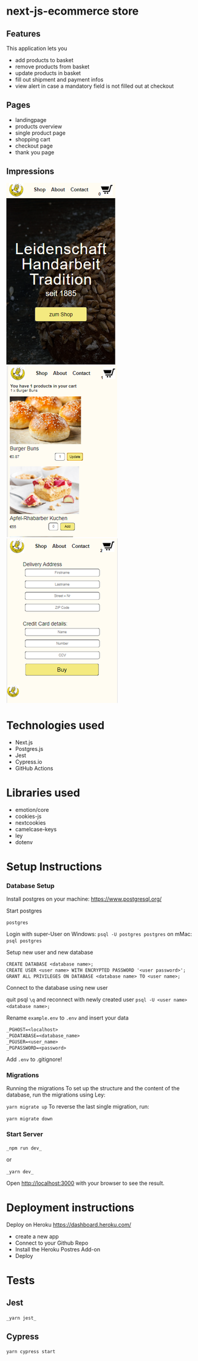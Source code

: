 # next-js-ecommerce store

## Features

This application lets you

- add products to basket
- remove products from basket
- update products in basket
- fill out shipment and payment infos
- view alert in case a mandatory field is not filled out at checkout

## Pages

- landingpage
- products overview
- single product page
- shopping cart
- checkout page
- thank you page

## Impressions

![landingpage](./img1.png 'Landingpage') ![landingpage](./img2.png 'Shop') ![landingpage](./img3.png 'Checkout')

# Technologies used

- Next.js
- Postgres.js
- Jest
- Cypress.io
- GitHub Actions

# Libraries used

- emotion/core
- cookies-js
- nextcookies
- camelcase-keys
- ley
- dotenv

# Setup Instructions

### Database Setup

Install postgres on your machine: https://www.postgresql.org/

Start postgres

```
postgres
```

Login with super-User on Windows:
`psql -U postgres postgres`
on mMac:
`psql postgres`

Setup new user and new database

```
CREATE DATABASE <database name>;
CREATE USER <user name> WITH ENCRYPTED PASSWORD '<user password>';
GRANT ALL PRIVILEGES ON DATABASE <database name> TO <user name>;
```

Connect to the database using new user

quit psql
`\q`
and reconnect with newly created user
`psql -U <user name> <database name>;`

Rename `example.env` to `.env` and insert your data

```
_PGHOST=<localhost>
_PGDATABASE=<database_name>
_PGUSER=<user_name>
_PGPASSWORD=<password>
```

Add `.env` to .gitignore!

### Migrations

Running the migrations
To set up the structure and the content of the database, run the migrations using Ley:

`yarn migrate up`
To reverse the last single migration, run:

`yarn migrate down`

### Start Server

`_npm run dev_`

or

`_yarn dev_`

Open [http://localhost:3000](http://localhost:3000) with your browser to see the result.

# Deployment instructions

Deploy on Heroku https://dashboard.heroku.com/

- create a new app
- Connect to your Github Repo
- Install the Heroku Postres Add-on
- Deploy

# Tests

## Jest

`_yarn jest_`

## Cypress

`yarn cypress start`
